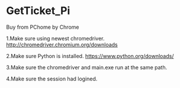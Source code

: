 # GetTicket_Pi
Buy from PChome by Chrome

1.Make sure using newest chromedriver.
http://chromedriver.chromium.org/downloads

2.Make sure Python is installed.
https://www.python.org/downloads/

3.Make sure the chromedriver and main.exe run at the same path.

4.Make sure the session had logined.
